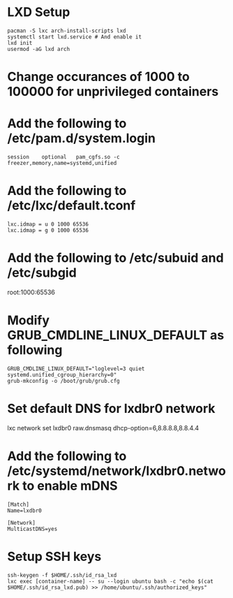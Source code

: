 # LXD Setup
```
pacman -S lxc arch-install-scripts lxd
systemctl start lxd.service	# And enable it
lxd init
usermod -aG lxd arch
```

# Change occurances of 1000 to 100000 for unprivileged containers
# Add the following to /etc/pam.d/system.login
```
session    optional   pam_cgfs.so -c freezer,memory,name=systemd,unified
```

# Add the following to /etc/lxc/default.tconf
```     
lxc.idmap = u 0 1000 65536
lxc.idmap = g 0 1000 65536
```

# Add the following to /etc/subuid and /etc/subgid
root:1000:65536

# Modify GRUB_CMDLINE_LINUX_DEFAULT as following
```
GRUB_CMDLINE_LINUX_DEFAULT="loglevel=3 quiet systemd.unified_cgroup_hierarchy=0"
grub-mkconfig -o /boot/grub/grub.cfg
```

# Set default DNS for lxdbr0 network
lxc network set lxdbr0 raw.dnsmasq dhcp-option=6,8.8.8.8,8.8.4.4

# Add the following to /etc/systemd/network/lxdbr0.network to enable mDNS
```
[Match]
Name=lxdbr0

[Network]
MulticastDNS=yes
```
# Setup SSH keys
```
ssh-keygen -f $HOME/.ssh/id_rsa_lxd
lxc exec [container-name] -- su --login ubuntu bash -c "echo $(cat $HOME/.ssh/id_rsa_lxd.pub) >> /home/ubuntu/.ssh/authorized_keys" 
```

